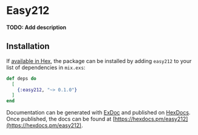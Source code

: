 # Easy212

**TODO: Add description**

## Installation

If [available in Hex](https://hex.pm/docs/publish), the package can be installed
by adding `easy212` to your list of dependencies in `mix.exs`:

```elixir
def deps do
  [
    {:easy212, "~> 0.1.0"}
  ]
end
```

Documentation can be generated with [ExDoc](https://github.com/elixir-lang/ex_doc)
and published on [HexDocs](https://hexdocs.pm). Once published, the docs can
be found at [https://hexdocs.pm/easy212](https://hexdocs.pm/easy212).

